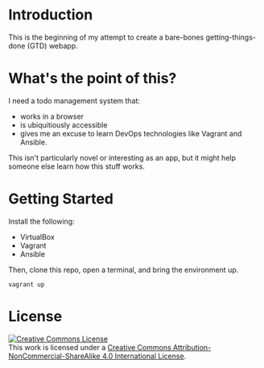 # Introduction

This is the beginning of my attempt to create a bare-bones getting-things-done (GTD) webapp. 

# What's the point of this?

I need a todo management system that: 
* works in a browser
* is ubiquitiously accessible
* gives me an excuse to learn DevOps technologies like Vagrant and Ansible.

This isn't particularly novel or interesting as an app, but it might help someone else learn how this stuff works.

# Getting Started

Install the following:
* VirtualBox
* Vagrant
* Ansible

Then, clone this repo, open a terminal, and bring the environment up.

    vagrant up

# License

<a rel="license" href="http://creativecommons.org/licenses/by-nc-sa/4.0/"><img alt="Creative Commons License" style="border-width:0" src="https://i.creativecommons.org/l/by-nc-sa/4.0/88x31.png" /></a><br />This work is licensed under a <a rel="license" href="http://creativecommons.org/licenses/by-nc-sa/4.0/">Creative Commons Attribution-NonCommercial-ShareAlike 4.0 International License</a>.